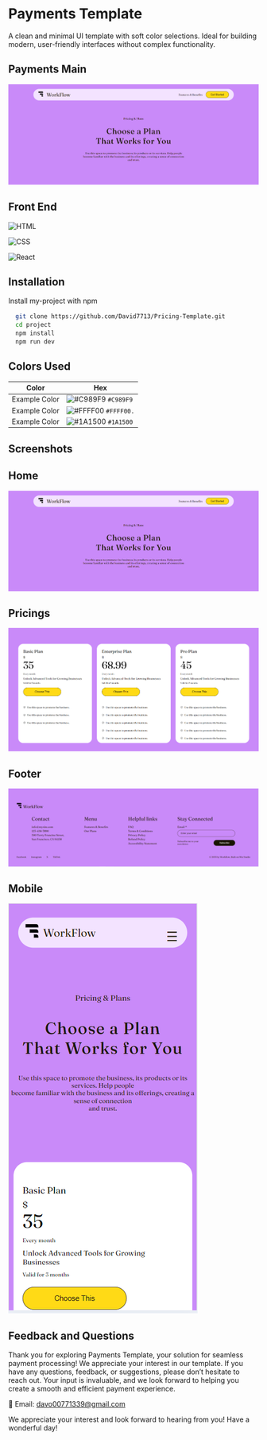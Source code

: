 
# Payments Template 

A clean and minimal UI template with soft color selections. Ideal for building modern, user-friendly interfaces without complex functionality.

  ## Payments Main
![App Screenshot](https://github.com/David7713/Pricing-Template/blob/main/src/assets/Screenshots/Screenshot_1.png?raw=true)


## Front End



![HTML](https://img.shields.io/badge/-HTML-orange?logo=html5&logoColor=white)

![CSS](https://img.shields.io/badge/-CSS-blue?logo=css3&logoColor=white)

![React](https://img.shields.io/badge/-React-blue?logo=react&logoColor=white)


## Installation

Install my-project with npm

```bash
  git clone https://github.com/David7713/Pricing-Template.git
  cd project
  npm install
  npm run dev

```
    
## Colors Used

| Color         | Hex                                                                |
| ------------- | ------------------------------------------------------------------ |
| Example Color | ![#C989F9](https://via.placeholder.com/10/C989F9?text=+) `#C989F9` |
| Example Color | ![#FFFF00](https://via.placeholder.com/10/FFFF00.?text=+) `#FFFF00.`|
| Example Color | ![#1A1500](https://via.placeholder.com/10/1A1500?text=+) `#1A1500` |



## Screenshots
   ## Home
![App Screenshot](https://github.com/David7713/Pricing-Template/blob/main/src/assets/Screenshots/Screenshot_1.png?raw=true)

   ## Pricings
![App Screenshot](https://github.com/David7713/Pricing-Template/blob/main/src/assets/Screenshots/Screenshot_2.png?raw=true)

   ## Footer
![App Screenshot](https://github.com/David7713/Pricing-Template/blob/main/src/assets/Screenshots/Screenshot_3.png?raw=true)

   ## Mobile
![App Screenshot](https://github.com/David7713/Pricing-Template/blob/main/src/assets/Screenshots/Screenshot_4.png?raw=true)

  




## Feedback and Questions
Thank you for exploring Payments Template, your solution for seamless payment processing! We appreciate your interest in our template. If you have any questions, feedback, or suggestions, please don’t hesitate to reach out. Your input is invaluable, and we look forward to helping you create a smooth and efficient payment experience.

📧 Email: davo00771339@gmail.com

We appreciate your interest and look forward to hearing from you! Have a wonderful day!



